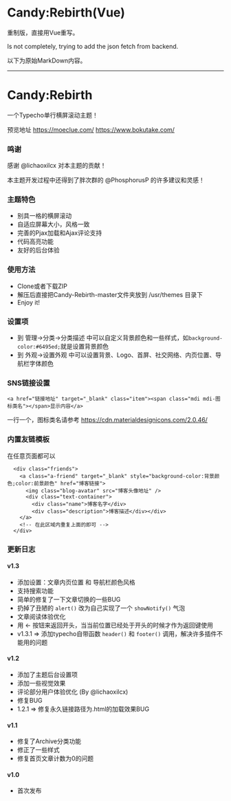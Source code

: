 ﻿# Candy:Rebirth(Vue)

重制版，直接用Vue重写。

Is not completely, trying to add the json fetch from backend.

以下为原始MarkDown内容。

---------------------------------------------------------------------------------------------------------------------------------

# Candy:Rebirth

一个Typecho单行横屏滚动主题！

预览地址 https://moeclue.com/ https://www.bokutake.com/ 


### 鸣谢

感谢 @lichaoxilcx 对本主题的贡献！

本主题开发过程中还得到了胖次群的 @PhosphorusP 的许多建议和灵感！

### 主题特色
- 别具一格的横屏滚动
- 自适应屏幕大小，风格一致
- 完善的Pjax加载和Ajax评论支持
- 代码高亮功能
- 友好的后台体验

### 使用方法
- Clone或者下载ZIP
- 解压后直接把Candy-Rebirth-master文件夹放到 /usr/themes 目录下
- Enjoy it!

### 设置项
- 到 管理->分类->分类描述 中可以自定义背景颜色和一些样式，如`background-color:#6495ed;`就是设置背景颜色
- 到 外观->设置外观 中可以设置背景、Logo、首屏、社交网络、内页位置、导航栏字体颜色

### SNS链接设置

	<a href="链接地址" target="_blank" class="item"><span class="mdi mdi-图标类名"></span>显示内容</a>

一行一个，图标类名请参考 https://cdn.materialdesignicons.com/2.0.46/

### 内置友链模板

在任意页面都可以
	
      <div class="friends">
        <a class="a-friend" target="_blank" style="background-color:背景颜色;color:前景颜色" href="博客链接">
          <img class="blog-avatar" src="博客头像地址" />
          <div class="text-container">
            <div class="name">博客名字</div>
            <div class="description">博客描述</div></div>
        </a>
        <!-- 在此区域内重复上面的即可 -->
      </div>


### 更新日志
#### v1.3
- 添加设置：文章内页位置 和 导航栏颜色风格
- 支持搜索功能
- 简单的修复了一下文章切换的一些BUG
- 扔掉了丑陋的 `alert()` 改为自己实现了一个 `showNotify()` 气泡
- 文章阅读体验优化
- 用 ← 按钮来返回开头，当当前位置已经处于开头的时候才作为返回键使用
- v1.3.1 => 添加typecho自带函数 `header()` 和 `footer()` 调用，解决许多插件不能用的问题

#### v1.2
- 添加了主题后台设置项
- 添加一些视觉效果
- 评论部分用户体验优化 (By @lichaoxilcx)
- 修复BUG
- 1.2.1 => 修复永久链接路径为.html的加载效果BUG

#### v1.1
- 修复了Archive分类功能
- 修正了一些样式
- 修复首页文章计数为0的问题


#### v1.0

- 首次发布
